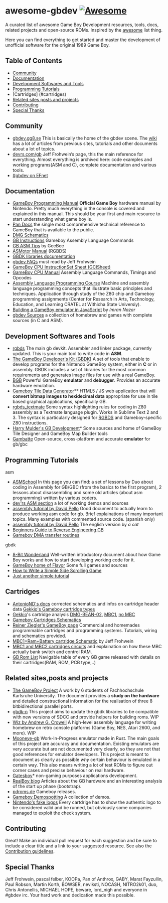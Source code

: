 ﻿# awesome-gbdev [![Awesome](https://cdn.rawgit.com/sindresorhus/awesome/d7305f38d29fed78fa85652e3a63e154dd8e8829/media/badge.svg)](#awesome-gbdev)

A curated list of awesome Game Boy Development resources, tools, docs, related projects and open-source ROMs. Inspired by the [awesome](https://github.com/sindresorhus/awesome) list thing.

Here you can find everything to get started and master the development of unofficial software for the original 1989 Game Boy.

## Table of Contents

- [Community](#community)
- [Documentation](#documentation)
- [Development Softwares and Tools](#development-softwares-and-tools)
- [Programming Tutorials](#programming-tutorials)
- [Cartridges] (#cartridges)
- [Related sites,posts and projects](#related-sitesposts-and-projects)
- [Contributing](#contributing)
- [Special Thanks](#special-thanks)

## Community
- [gbdev.gg8.se](http://gbdev.gg8.se) This is basically the home of the gbdev scene. The [wiki](http://gbdev.gg8.se/wiki/articles/Main_Page) has a lot of articles from previous sites, tutorials and other documents about a lot of topics.
- [devrs.com/gb](devrs.com/gb) Jeff Frohwein’s page, this the main reference for everything. Almost everything is archived here: code examples and working programs(ASM and C), complete documentation and various tools.
- [#gbdev on EFnet](http://chat.efnet.org/?channels=gbdev)

## Documentation
- [GameBoy Programming Manual](http://www.romhacking.net/documents/544/) **Official Game Boy** hardware manual by Nintendo. Pretty much everything in the console is covered and explained in this manual. This should be your first and main resource to start understanding what game boy is. 
- [Pan Docs](http://bgb.bircd.org/pandocs.htm) the single most comprehensive technical reference to GameBoy that is available to the public. 
- [DMG Schematics](http://gbdev.gg8.se/wiki/articles/DMG_Schematics)
- [GB Instructions](http://www.chrisantonellis.com/files/gameboy/gb-instructions.txt) Gameboy Assembly Language Commands 
- [GB ASM Tips](http://www.chrisantonellis.com/files/gameboy/gb-asm-tips.txt) by GeeBee 
- [ASMotor Manual](http://www.chrisantonellis.com/files/gameboy/asmotor-v0.1.0-manual.pdf) (RGBDS) 
- [GBDK libraries documentation](http://gbdk.sourceforge.net/doc/gbdk-doc.pdf) 
- [gbdev FAQs](http://www.devrs.com/gb/files/faqs.html) must read by Jeff Frohwein 
- [GameBoy CPU InstructionSet Sheet (GCISheet)](http://www.devrs.com/gb/files/GBCPU_Instr.html)</span> 
- [GameBoy CPU Manual](http://marc.rawer.de/Gameboy/Docs/GBCPUman.pdf) Assembly Language Commands, Timings and Opcodes
- [Assembly Language Programming Course](http://cratel.wichita.edu/cratel/ECE238Spr08) Machine and assembly language programming concepts that illustrate basic principles and techniques. Application through study of the Z80 chip and Gameboy programming assignments (Center for Research in Arts, Technology, Education, and Learning CRATEL at Withicha State Universiy).
- [Building a GameBoy emulator in JavaScript](http://imrannazar.com/GameBoy-Emulation-in-JavaScript) by _Imran Nazar_ 
- [gbdev Sources](https://github.com/avivace/awesome-gbdev/blob/master/SOURCES.md) a collection of homebrew and games with complete sources (in C and ASM).

## Development Softwares and Tools
- [rgbds](https://github.com/bentley/rgbds) The main gb devkit. Assembler and linker package, currently updated. This is your main tool to write code in **ASM**. 
- [The GameBoy Developer's Kit (GBDK)](http://gbdk.sourceforge.net/) A set of tools that enable to develop programs for the Nintendo GameBoy system, either in **C** or in assembly. GBDK includes a set of libraries for the most common requirements and generates image files for use with a real GameBoy. 
- [BGB](http://bgb.bircd.org/) Powerful GameBoy **emulator** and **debugger**. Provides an accurate hardware emulation.
- [Gameboy Tile Data Generator](http://www.chrisantonellis.com/gameboy/gbtdg/)** HTML5 / JS web application that will **convert bitmap images to hexidecimal data** appropriate for use in tile based graphical applications, specifically GB.
- [rgbds_textmate](https://github.com/Bananattack/rgbds_textmate) Some syntax highlighting rules for coding in Z80 assembly as a Textmate language plugin. Works in Sublime Text 2 and 3\. The syntax is particularly designed for [RGBDS](http://www.otakunozoku.com/rednex-gameboy-development-system/) and Gameboy-specific Z80 instructions. 
- [Harry Mulder's GB Development](http://www.devrs.com/gb/hmgd/intro.html)* Some sources and home of GameBoy Tile Designer and GameBoy Map Builder tools 
- [Gambatte](http://sourceforge.net/projects/gambatte/) Open-source, cross-platform and accurate **emulator** for gb/gbc

## Programming Tutorials
asm
- [ASMSchool](http://gameboy.mongenel.com/asmschool.html) In this page you can find: a set of lessons by Duo about coding in Assembly for GB/GBC (from the basics to the first program), 2 lessons about disassembling and some old articles (about asm programming) written by various coders. 
- [dev'rs ASM section](http://www.devrs.com/gb/asmcode.php) a lot of working demos and sources 
- [assembly tutorial by David Pello](http://wiki.ladecadence.net/doku.php?do=show&id=tutorial_de_ensamblador) Good document to actually learn to produce working asm code for gb. Brief explainations of many important topics. Many examples with commented source code. (spanish only) 
- [assembly tutorial by David Pello](http://92.19.232.58:82/files/GameBoy_RGBDS_ASM_Tutorial.zip) The english version by _a cat_ 
- [Beginners Guide to Reverse Engineering GB](http://www.bennvenn.com/Beginners_Guide_To_Reverse_Engineering.htm) 
- [Gameboy DMA transfer routines](http://siobyte.xyz/fast-dma/)

gbdk
- [8-Bit Wonderland](http://belial.blarzwurst.de/gbpaper/paper.pdf) Well-written introductory document about how Game Boy works and how to start developing working code for it. 
- [GameBoy home of Flavor](http://www.personal.triticom.com/~erm/GameBoy/) Some full games and sources 
- [How to Write a Simple Side Scrolling Game](http://pastebin.com/F3tHLj68) 
- [Just another simple tutorial](http://pastebin.com/gzT47MPJ)

## Cartridges
- [AntonioND's docs](https://github.com/AntonioND/giibiiadvance/tree/master/docs) corrected schematics and infos on cartridge header data [Gekkio's Gameboy cartridge types](http://gekkio.fi/blog/2015-02-14-mooneye-gb-gameboy-cartridge-types.html)
- [Gekkio](http://gekkio.fi/blog/)'s cartridge analysis [DMG-BEAN-02](http://gekkio.fi/blog/2015-05-18-mooneye-gb-cartridge-analysis-dmg-bean-02.html), [MBC1](http://gekkio.fi/blog/2015-05-17-mooneye-gb-cartridge-analysis-fortress-of-fear.html), [no MBC](http://gekkio.fi/blog/2015-02-28-mooneye-gb-cartridge-analysis-tetris.html) 
- [Gameboy Cartridges Schematics](http://www.devrs.com/gb/files/gb.html) 
- [Reiner Ziegler's GameBoy page](http://www.reinerziegler.de/readplus.htm) Commercial and homemades programmable cartridges and programming systems. Tutorials, wiring and schematics provided. 
- [MBC1+Ram+Battery cartridge Schematic](http://www.devrs.com/gb/files/mbc1.gif) by Jeff Frohwein 
- [MBC1 and MBC2 cartridges circuits](http://fms.komkon.org/GameBoy/Tech/Carts.html) and explaination on how these MBC actually bank switch and control RAM. 
- [GB Rom List](https://docs.google.com/spreadsheets/d/1cOS__xEj8bBT7cqEDgJcYStKuFAS8mMA4uErx9kA40M/edit?usp=sharing) Navigable table of every GB game released with details on their cartridges(RAM, ROM, PCB type,..)

## Related sites,posts and projects
- [The GameBoy Project](http://marc.rawer.de/Gameboy/Docs/GBProject.pdf) A work by 6 students of Fachhochschule Karlsruhe University. The document provides a **study on the hardware** and detailed constructional information for the realisation of three 8 bitbidirectional parallel ports.
- [gbdk-n](https://github.com/rotmoset/gbdk-n) This project aims to update the gbdk libraries to be compatible with new versions of SDCC and provide helpers for building roms. WIP 
- [Wiz by Andrew G. Crowell](https://github.com/Bananattack) A high-level assembly language for writing homebrew on retro console platforms (Game Boy, NES, Atari 2600, and more). WIP 
- [Mooneye-gb](https://github.com/Gekkio/mooneye-gb) Work-In-Progress emulator made in Rust. The main goals of this project are accuracy and documentation. Existing emulators are very accurate but are not documented very clearly, so they are not that good references for emulator developers. This project is meant to document as clearly as possible _why_ certain behaviour is emulated in a certain way. This also means writing a lot of test ROMs to figure out corner cases and precise behaviour on real hardware. 
- [Gatesboy](https://web.archive.org/web/*/http://www.gatesboy.com/)* non-gaming purposes applications development.
- [RealBoy blog](https://realboyemulator.wordpress.com/) Articles about the GB hardware and an interesting <span data-dobid="hdw">analysis</span> of the start up phase (bootstrap). 
- [pdroms.de](http://pdroms.de/news/gameboy/) Gameboy releases. 
- [Gameboy Demospotting](http://gameboy.modermodemet.se/en) A collection of demos. 
- [Nintendo's fake logos](http://fuji.drillspirits.net/?post=87) Every cartdrige has to show the authentic logo to be considered valid and be runned, but obviously some companies managed to exploit the check system.

## Contributing
Great! Make an individual pull request for each suggestion and be sure to include a clear title and a link to your suggested resource.
See also the [Contribution guidelines](https://github.com/avivace/awesome-gbdev/blob/master/CONTRIBUTING.md).

## Special Thanks
Jeff Frohwein, pascal felber, KOOPa, Pan of Anthrox, GABY, Marat Fayzullin, Paul Robson, Martin Korth, BOWSER, neviksti, NOCASH, NITRO2k01, duo, Chris Antonellis, MICHAEL HOPE, beware, lord_nigh and everyone in #gbdev irc.
Your hard work and dedication made this possible.
